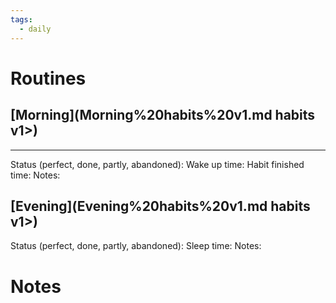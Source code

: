 ```yaml
---
tags:
  - daily
---
```


# Routines
## [Morning](Morning%20habits%20v1.md habits v1>)
--- 
Status (perfect, done, partly, abandoned): 
Wake up time: 
Habit finished time: 
Notes: 
## [Evening](Evening%20habits%20v1.md habits v1>)
Status (perfect, done, partly, abandoned): 
Sleep time: 
Notes: 
# Notes

